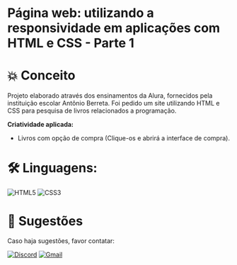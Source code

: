 # Página web: utilizando a responsividade em aplicações com HTML e CSS - Parte 1

# 💥 Conceito
Projeto elaborado através dos ensinamentos da Alura, fornecidos pela instituição escolar Antônio Berreta.
Foi pedido um site utilizando HTML e CSS para pesquisa de livros relacionados a programação.

**Criatividade aplicada:**
- Livros com opção de compra (Clique-os e abrirá a interface de compra).

# 🛠 Linguagens:
![HTML5](https://img.shields.io/badge/HTML5-E34F26?style=for-the-badge&logo=html5&logoColor=white)
![CSS3](https://img.shields.io/badge/CSS3-1572B6?style=for-the-badge&logo=css3&logoColor=white)

# 💭 Sugestões
Caso haja sugestões, favor contatar:


[![Discord](https://img.shields.io/badge/Discord-7289DA?style=for-the-badge&logo=discord&logoColor=white)](https://discord.com/channels/@guimts/)
[![Gmail](https://img.shields.io/badge/Gmail-333333?style=for-the-badge&logo=gmail&logoColor=red)](mailto:mtsguilher991@gmail.com)
